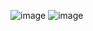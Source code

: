 ![image](https://github.com/user-attachments/assets/c31fabcf-aaaf-483a-a1d6-e28f3012dd81)
![image](https://github.com/user-attachments/assets/3cd0f01c-805e-4ddf-961f-b05b0f195f74)
